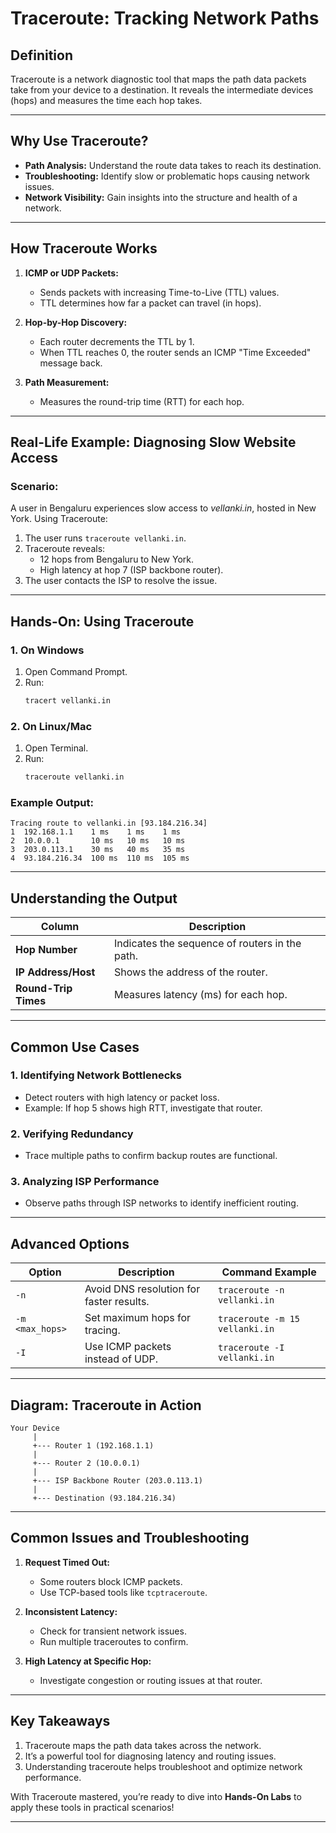 # Traceroute: Tracking Network Paths

## **Definition**
Traceroute is a network diagnostic tool that maps the path data packets take from your device to a destination. It reveals the intermediate devices (hops) and measures the time each hop takes.

---

## **Why Use Traceroute?**
- **Path Analysis:** Understand the route data takes to reach its destination.
- **Troubleshooting:** Identify slow or problematic hops causing network issues.
- **Network Visibility:** Gain insights into the structure and health of a network.

---

## **How Traceroute Works**
1. **ICMP or UDP Packets:**
   - Sends packets with increasing Time-to-Live (TTL) values.
   - TTL determines how far a packet can travel (in hops).
   
2. **Hop-by-Hop Discovery:**
   - Each router decrements the TTL by 1.
   - When TTL reaches 0, the router sends an ICMP "Time Exceeded" message back.

3. **Path Measurement:**
   - Measures the round-trip time (RTT) for each hop.

---

## **Real-Life Example: Diagnosing Slow Website Access**

### Scenario:
A user in Bengaluru experiences slow access to *vellanki.in*, hosted in New York. Using Traceroute:
1. The user runs `traceroute vellanki.in`.
2. Traceroute reveals:
   - 12 hops from Bengaluru to New York.
   - High latency at hop 7 (ISP backbone router).
3. The user contacts the ISP to resolve the issue.

---

## **Hands-On: Using Traceroute**

### **1. On Windows**
1. Open Command Prompt.
2. Run:
   ```bash
   tracert vellanki.in
   ```

### **2. On Linux/Mac**
1. Open Terminal.
2. Run:
   ```bash
   traceroute vellanki.in
   ```

### **Example Output:**
```
Tracing route to vellanki.in [93.184.216.34]
1  192.168.1.1    1 ms    1 ms    1 ms
2  10.0.0.1       10 ms   10 ms   10 ms
3  203.0.113.1    30 ms   40 ms   35 ms
4  93.184.216.34  100 ms  110 ms  105 ms
```

---

## **Understanding the Output**

| **Column**           | **Description**                                  |
|-----------------------|-------------------------------------------------|
| **Hop Number**        | Indicates the sequence of routers in the path.  |
| **IP Address/Host**   | Shows the address of the router.                |
| **Round-Trip Times**  | Measures latency (ms) for each hop.             |

---

## **Common Use Cases**

### **1. Identifying Network Bottlenecks**
- Detect routers with high latency or packet loss.
- Example: If hop 5 shows high RTT, investigate that router.

### **2. Verifying Redundancy**
- Trace multiple paths to confirm backup routes are functional.

### **3. Analyzing ISP Performance**
- Observe paths through ISP networks to identify inefficient routing.

---

## **Advanced Options**

| **Option**            | **Description**                                  | **Command Example**                      |
|-----------------------|-------------------------------------------------|-----------------------------------------|
| `-n`                 | Avoid DNS resolution for faster results.         | `traceroute -n vellanki.in`             |
| `-m <max_hops>`      | Set maximum hops for tracing.                    | `traceroute -m 15 vellanki.in`          |
| `-I`                 | Use ICMP packets instead of UDP.                 | `traceroute -I vellanki.in`             |

---

## **Diagram: Traceroute in Action**

```
Your Device
     |
     +--- Router 1 (192.168.1.1)
     |
     +--- Router 2 (10.0.0.1)
     |
     +--- ISP Backbone Router (203.0.113.1)
     |
     +--- Destination (93.184.216.34)
```

---

## **Common Issues and Troubleshooting**

1. **Request Timed Out:**
   - Some routers block ICMP packets.
   - Use TCP-based tools like `tcptraceroute`.

2. **Inconsistent Latency:**
   - Check for transient network issues.
   - Run multiple traceroutes to confirm.

3. **High Latency at Specific Hop:**
   - Investigate congestion or routing issues at that router.

---

## **Key Takeaways**
1. Traceroute maps the path data takes across the network.
2. It’s a powerful tool for diagnosing latency and routing issues.
3. Understanding traceroute helps troubleshoot and optimize network performance.

With Traceroute mastered, you’re ready to dive into **Hands-On Labs** to apply these tools in practical scenarios!

---
